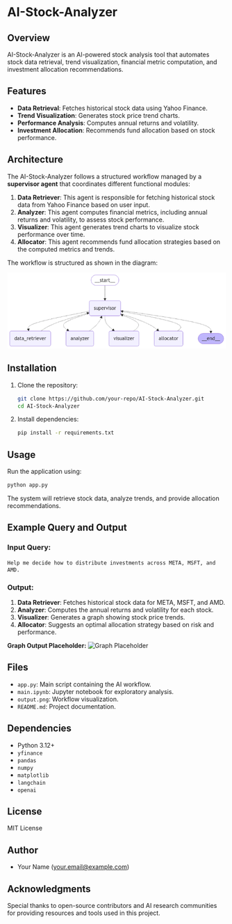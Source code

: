 # AI-Stock-Analyzer

## Overview
AI-Stock-Analyzer is an AI-powered stock analysis tool that automates stock data retrieval, trend visualization, financial metric computation, and investment allocation recommendations.

## Features
- **Data Retrieval**: Fetches historical stock data using Yahoo Finance.
- **Trend Visualization**: Generates stock price trend charts.
- **Performance Analysis**: Computes annual returns and volatility.
- **Investment Allocation**: Recommends fund allocation based on stock performance.

## Architecture
The AI-Stock-Analyzer follows a structured workflow managed by a **supervisor agent** that coordinates different functional modules:

1. **Data Retriever**: This agent is responsible for fetching historical stock data from Yahoo Finance based on user input.
2. **Analyzer**: This agent computes financial metrics, including annual returns and volatility, to assess stock performance.
3. **Visualizer**: This agent generates trend charts to visualize stock performance over time.
4. **Allocator**: This agent recommends fund allocation strategies based on the computed metrics and trends.

The workflow is structured as shown in the diagram:

![Workflow](output.png)

## Installation
1. Clone the repository:
   ```sh
   git clone https://github.com/your-repo/AI-Stock-Analyzer.git
   cd AI-Stock-Analyzer
   ```
2. Install dependencies:
   ```sh
   pip install -r requirements.txt
   ```

## Usage
Run the application using:
```sh
python app.py
```
The system will retrieve stock data, analyze trends, and provide allocation recommendations.

## Example Query and Output
### Input Query:
```
Help me decide how to distribute investments across META, MSFT, and AMD.
```

### Output:
1. **Data Retriever**: Fetches historical stock data for META, MSFT, and AMD.
2. **Analyzer**: Computes the annual returns and volatility for each stock.
3. **Visualizer**: Generates a graph showing stock price trends.
4. **Allocator**: Suggests an optimal allocation strategy based on risk and performance.

**Graph Output Placeholder:**
![Graph Placeholder](graph_output.png)

## Files
- `app.py`: Main script containing the AI workflow.
- `main.ipynb`: Jupyter notebook for exploratory analysis.
- `output.png`: Workflow visualization.
- `README.md`: Project documentation.

## Dependencies
- Python 3.12+
- `yfinance`
- `pandas`
- `numpy`
- `matplotlib`
- `langchain`
- `openai`

## License
MIT License

## Author
- Your Name (your.email@example.com)

## Acknowledgments
Special thanks to open-source contributors and AI research communities for providing resources and tools used in this project.

